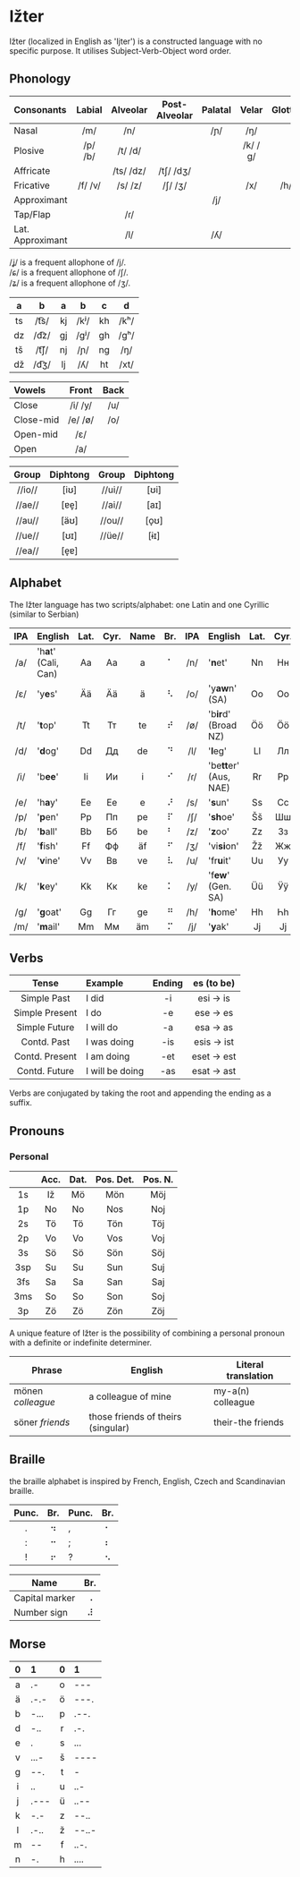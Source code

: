 # Ižter

Ižter (localized in English as 'Ijter') is a constructed language with no specific purpose.
It utilises Subject-Verb-Object word order.
## Phonology

| Consonants       | Labial  | Alveolar  | Post-Alveolar | Palatal | Velar | Glottal |
|:---------------- |:-------:|:---------:|:---------:|:---:|:-------:|:---:|
| Nasal            | /m/     | /n/       |           | /ɲ/ | /ŋ/     |     |
| Plosive          | /p/ /b/ | /t/ /d/   |           |     | /k/ /ɡ/ |     |
| Affricate        |         | /ts/ /dz/ | /tʃ/ /dʒ/ |     |         |     |
| Fricative        | /f/ /v/ | /s/ /z/   | /ʃ/ /ʒ/   |     | /x/     | /h/ |
| Approximant      |         |           |           | /j/ |         |     |
| Tap/Flap         |         | /ɾ/       |           |     |         |     |
| Lat. Approximant |         | /l/       |           | /ʎ/ |         |     |

/ʝ/ is a frequent allophone of /j/.  
/ɕ/ is a frequent allophone of /ʃ/.  
/ʑ/ is a frequent allophone of /ʒ/.

| a  | b    | a  | b    | c  | d    |
|:--:|:----:|:--:|:----:|:--:|:----:|
| ts | /t͡s/ | kj | /kʲ/ | kh | /kʰ/ |
| dz | /d͡z/ | gj | /gʲ/ | gh | /gʰ/ |
| tš | /t͡ʃ/ | nj | /ɲ/  | ng | /ŋ/  |
| dž | /d͡ʒ/ | lj | /ʎ/  | ht | /xt/ |

| Vowels    | Front   | Back |
|:--------- |:-------:|:----:|
| Close     | /i/ /y/ | /u/  |
| Close-mid | /e/ /ø/ | /o/  |
| Open-mid  | /ɛ/     |      |
| Open      | /a/     |      |

| Group  | Diphtong | Group  | Diphtong |
|:------:|:-----:|:------:|:-----:|
| //io// | \[iʊ] | //ui// | \[ʊi] |
| //ae// | \[ɐe̞] | //ai// | \[aɪ] |
| //au// | \[äʊ] | //ou// | \[o̞ʊ] |
| //ue// | \[ʊɪ] | //üe// | \[ɨɪ] |
| //ea// | \[e̞ɐ] |  |  |

## Alphabet
The Ižter language has two scripts/alphabet: one Latin and one Cyrillic (similar to Serbian)

| IPA | English | Lat. | Cyr. | Name | Br. | IPA | English | Lat. | Cyr. | Name | Br. |
|:---:|:------- |:----:|:----:|:-:|:---:|:---:|:------- |:----:|:----:|:-:|:---:|
| /a/ | 'h**a**t' (Cali, Can) | Aa | Аа | a  | ⠁ | /n/ | '**n**et'               | Nn | Нн | än | ⠝ |
| /ɛ/ | 'y**e**s'             | Ää | Ӓӓ | ä  | ⠣ | /o/ | 'y**aw**n' (SA)         | Oo | Оо | o  | ⠕ |
| /t/ | '**t**op'             | Tt | Тт | te | ⠞ | /ø/ | 'b**ir**d' (Broad NZ)   | Öö | Ӧӧ | ö  | ⠪ |
| /d/ | '**d**og'             | Dd | Дд | de | ⠙ | /l/ | '**l**eg'               | Ll | Лл | äl | ⠇ |
| /i/ | 'b**ee**'             | Ii | Ии | i  | ⠊ | /ɾ/ | 'be**tt**er' (Aus, NAE) | Rr | Рр | är | ⠗ |
| /e/ | 'h**a**y'             | Ee | Ее | e  | ⠜ | /s/ | '**s**un'               | Ss | Сс | äs | ⠎ |
| /p/ | '**p**en'             | Pp | Пп | pe | ⠏ | /ʃ/ | '**sh**oe'              | Šš | Шш | äš | ⠱ |
| /b/ | '**b**all'            | Bb | Бб | be | ⠃ | /z/ | '**z**oo'               | Zz | Зз | ze | ⠵ |
| /f/ | '**f**ish'            | Ff | Фф | äf | ⠋ | /ʒ/ | 'vi**si**on'            | Žž | Жж | že | ⠮ |
| /v/ | '**v**ine'            | Vv | Вв | ve | ⠧ | /u/ | 'fr**u**it'             | Uu | Уу | u  | ⠥ |
| /k/ | '**k**ey'             | Kk | Кк | ke | ⠅ | /y/ | 'f**ew**' (Gen. SA)     | Üü | Ӱӱ | ü  | ⠽ |
| /g/ | '**g**oat'            | Gg | Гг | ge | ⠛ | /h/ | '**h**ome'              | Hh | Һһ | he | ⠓ |
| /m/ | '**m**ail'            | Mm | Мм | äm | ⠍ | /j/ | '**y**ak'               | Jj | Јј | je | ⠚ |

## Verbs

| Tense          | Example         | Ending | es (to be) |
|:---:           |:---             |:---:   | :---:      |
| Simple Past    | I did           | -i     | esi → is   |
| Simple Present | I do            | -e     | ese → es   |
| Simple Future  | I will do       | -a     | esa → as   |
| Contd. Past    | I was doing     | -is    | esis → ist |
| Contd. Present | I am doing      | -et    | eset → est |
| Contd. Future  | I will be doing | -as    | esat → ast |



Verbs are conjugated by taking the root and appending the ending as a suffix.

## Pronouns

### Personal

|     | Acc. | Dat. | Pos. Det. | Pos. N. |
|:---:|:---: |:---: |:---: |:---:|
| 1s  | Iž | Mö | Mön | Möj |
| 1p  | No | No | Nos | Noj |
| 2s  | Tö | Tö | Tön | Töj |
| 2p  | Vo | Vo | Vos | Voj |
| 3s  | Sö | Sö | Sön | Söj |
| 3sp | Su | Su | Sun | Suj |
| 3fs | Sa | Sa | San | Saj |
| 3ms | So | So | Son | Soj |
| 3p  | Zö | Zö | Zön | Zöj |

A unique feature of Ižter is the possibility of combining a personal pronoun with a definite or indefinite determiner.

| Phrase | English | Literal translation |
| --- | --- | --- |
| mönen _colleague_ | a colleague of mine                | my-a(n) colleague |
| söner _friends_   | those friends of theirs (singular) | their-the friends |

## Braille

the braille alphabet is inspired by French, English, Czech and Scandinavian braille.

| Punc. | Br. | Punc. | Br. |
|:-----:|:---:|:------|:---:|
| .     | ⠲   | ,     | ⠂  |
| :     | ⠒   | ;     | ⠆  |
| !     | ⠖   | ?     | ⠢  |

| Name     | Br. |
| ---      |:---:|
| Capital marker | ⠠ |
| Number sign    | ⠼ |

## Morse

| 0 | 1 | 0 | 1 |
|:-:|:---  |:-:|:---|
| a | .-   | o | ---  |
| ä | .-.- | ö | ---. |
| b | -... | p | .--. |
| d | -..  | r | .-.  |
| e | .    | s | ...  |
| v | ...- | š | ---- |
| g | --.  | t | -    |
| i | ..   | u | ..-  |
| j | .--- | ü | ..-- |
| k | -.-  | z | --.. |
| l | .-.. | ž | --..- |
| m | --   | f | ..-. |
| n | -.   | h | .... |

